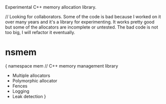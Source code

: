 Experimental C++ memory allocation library.

// Looking for collaborators. Some of the code is bad because I worked on it over many years and it's a library for experimenting. It works pretty good but some of the allocators are incomplete or untested. The bad code is not too big, I will refactor it eventually.

# nsmem
{
namespace mem
  // C++ memory management library

  - Multiple allocators
  - Polymorphic allocator
  - Fences
  - Logging 
  - Leak detection
}
